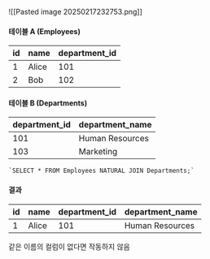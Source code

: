 ![[Pasted image 20250217232753.png]]
#### 테이블 A (Employees)

|id|name|department_id|
|---|---|---|
|1|Alice|101|
|2|Bob|102|

#### 테이블 B (Departments)

|department_id|department_name|
|---|---|
|101|Human Resources|
|103|Marketing|
```
`SELECT * FROM Employees NATURAL JOIN Departments;`
```
#### 결과

|id|name|department_id|department_name|
|---|---|---|---|
|1|Alice|101|Human Resources|
같은 이름의 컬럼이 없다면 작동하지 않음